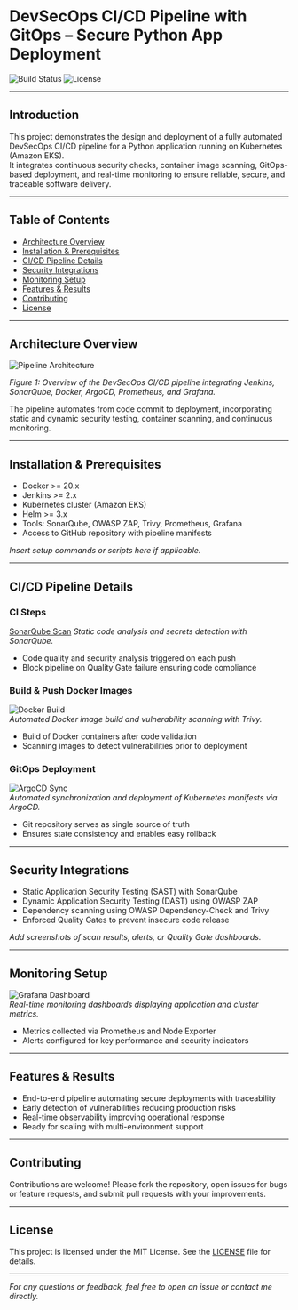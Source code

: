 # DevSecOps CI/CD Pipeline with GitOps – Secure Python App Deployment

![Build Status](https://img.shields.io/badge/build-passing-brightgreen) ![License](https://img.shields.io/badge/license-MIT-blue)

---

## Introduction

This project demonstrates the design and deployment of a fully automated DevSecOps CI/CD pipeline for a Python application running on Kubernetes (Amazon EKS).  
It integrates continuous security checks, container image scanning, GitOps-based deployment, and real-time monitoring to ensure reliable, secure, and traceable software delivery.

---

## Table of Contents

- [Architecture Overview](#architecture-overview)  
- [Installation & Prerequisites](#installation--prerequisites)  
- [CI/CD Pipeline Details](#cicd-pipeline-details)  
- [Security Integrations](#security-integrations)  
- [Monitoring Setup](#monitoring-setup)  
- [Features & Results](#features--results)  
- [Contributing](#contributing)  
- [License](#license)  

---

## Architecture Overview

![Pipeline Architecture](https://github.com/user-attachments/assets/dba94644-c3a4-4a37-8b87-b8a966b4f247)

*Figure 1: Overview of the DevSecOps CI/CD pipeline integrating Jenkins, SonarQube, Docker, ArgoCD, Prometheus, and Grafana.*

The pipeline automates from code commit to deployment, incorporating static and dynamic security testing, container scanning, and continuous monitoring.

---

## Installation & Prerequisites

- Docker >= 20.x  
- Jenkins >= 2.x  
- Kubernetes cluster (Amazon EKS)  
- Helm >= 3.x  
- Tools: SonarQube, OWASP ZAP, Trivy, Prometheus, Grafana  
- Access to GitHub repository with pipeline manifests  

*Insert setup commands or scripts here if applicable.*

---

## CI/CD Pipeline Details

### CI Steps

[SonarQube Scan](https://github.com/user-attachments/assets/6e6c574c-25dd-4063-8821-0a55e9f91893)
*Static code analysis and secrets detection with SonarQube.*

- Code quality and security analysis triggered on each push  
- Block pipeline on Quality Gate failure ensuring code compliance

### Build & Push Docker Images

![Docker Build](docs/images/docker-build.png)  
*Automated Docker image build and vulnerability scanning with Trivy.*

- Build of Docker containers after code validation  
- Scanning images to detect vulnerabilities prior to deployment

### GitOps Deployment

![ArgoCD Sync](docs/images/argocd-sync.png)  
*Automated synchronization and deployment of Kubernetes manifests via ArgoCD.*

- Git repository serves as single source of truth  
- Ensures state consistency and enables easy rollback

---

## Security Integrations

- Static Application Security Testing (SAST) with SonarQube  
- Dynamic Application Security Testing (DAST) using OWASP ZAP  
- Dependency scanning using OWASP Dependency-Check and Trivy  
- Enforced Quality Gates to prevent insecure code release  

*Add screenshots of scan results, alerts, or Quality Gate dashboards.*

---

## Monitoring Setup

![Grafana Dashboard](docs/images/grafana-dashboard.png)  
*Real-time monitoring dashboards displaying application and cluster metrics.*

- Metrics collected via Prometheus and Node Exporter  
- Alerts configured for key performance and security indicators  

---

## Features & Results

- End-to-end pipeline automating secure deployments with traceability  
- Early detection of vulnerabilities reducing production risks  
- Real-time observability improving operational response  
- Ready for scaling with multi-environment support  

---

## Contributing

Contributions are welcome! Please fork the repository, open issues for bugs or feature requests, and submit pull requests with your improvements.

---

## License

This project is licensed under the MIT License. See the [LICENSE](LICENSE) file for details.

---

*For any questions or feedback, feel free to open an issue or contact me directly.*

